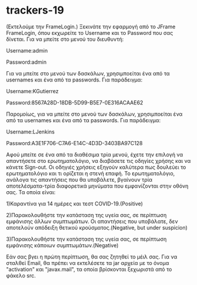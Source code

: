 # trackers-19
(Εκτελούμε την FrameLogin.)
Ξεκινάτε την εφαρμογή από το JFrame FrameLogin, όπου εκχωρείτε το Username και το Password που σας δίνεται.
Για να μπείτε στο μενού του διευθυντή:

Username:admin

Password:admin

Για να μπείτε στο μενού των δασκάλων, χρησιμποείται ένα από τα usernames και ένα από τα  passwords. Για παράδειγμα:

Username:KGutierrez

Password:8567A28D-18DB-5D99-B5E7-0E316ACAAE62

Παρομοίως, για να μπείτε στο μενού των δασκάλων, χρησιμποείται ένα από τα usernames και ένα από τα passwords. Για παράδειγμα:

Username:LJenkins

Password:A3E1F706-C7A6-E14C-4D3D-3403BA97C128

Αφού μπείτε σε ένα από τα διαθέσιμα τρία μενού, έχετε την επιλογή να απαντήσετε στο ερωτηματολόγιο, να διαβάσετε τις οδηγίες χρήσης και να κάνετε Sign-out.
Οι οδηγιές χρήσεις εξηγούν καλύτερα πως δουλεύει το ερωτηματολόγιο και τι ορίζεται η στενή επαφή.
Το ερωτηματολόγιο, ανάλογα τις απαντήσεις που θα υποβάλετε, βγαίνουν τρία αποτελέσματα-τρία διαφορετικά μηνύματα που εμφανίζονται στην οθόνη σας. Τα οποία είναι:

1)Καραντίνα για 14 ημέρες και τεστ COVID-19.(Positive)

2)Παρακολουθήστε την κατάσταση της υγεία σας, σε περίπτωση εμφάνισης άλλων συμπτωμάτων. Οι απαντήσεις 
που υποβάλατε, δεν αποτελούν απόδειξη θετικού κρούσματος.(Negative, but under suspicion)

3)Παρακολουθήστε την κατάσταση της υγεία σας, σε περίπτωση εμφάνισης κάποιων συμπτωμάτων.(Negative)

Εάν σας βγει η πρώτη περίπτωση, θα σας ζητηθεί το μέιλ σας. Για να σταλθεί Email, θα πρέπει να εκτελέσετε τα jar αρχεία 
με το όνομα "activation" και "javax.mail",  τα οποία βρίσκονται ξεχωριστά από το φάκελο src.
